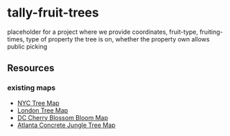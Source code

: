 # tally-fruit-trees

placeholder for a project where we provide coordinates, fruit-type, fruiting-times, type of property the tree is on, whether the property own allows public picking

## Resources

### existing maps

- [NYC Tree Map](https://tree-map.nycgovparks.org/tree-map/tree/3646264)
- [London Tree Map](https://apps.london.gov.uk/street-trees/)
- [DC Cherry Blossom Bloom Map](https://www.hrecht.com/cherry-blossoms/)
- [Atlanta Concrete Jungle Tree Map](https://m.concrete-jungle.org/tree-map/)
